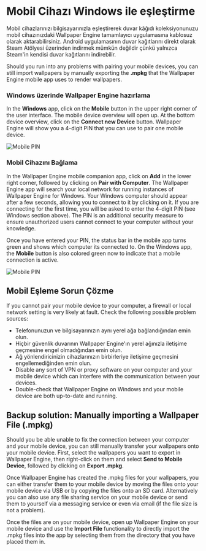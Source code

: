 # Mobil Cihazı Windows ile eşleştirme

Mobil cihazlarınızı bilgisayarınızla eşleştirerek duvar kâğıdı koleksiyonunuzu mobil cihazınızdaki Wallpaper Engine tamamlayıcı uygulamasına kablosuz olarak aktarabilirsiniz. Android uygulamasının duvar kağıtlarını direkt olarak Steam Atölyesi üzerinden indirmek mümkün değildir çünkü yalnızca Steam'in kendisi duvar kağıtlarını indirebilir.

Should you run into any problems with pairing your mobile devices, you can still import wallpapers by manually exporting the **.mpkg** that the Wallpaper Engine mobile app uses to render wallpapers.

### Windows üzerinde Wallpaper Engine hazırlama

In the **Windows** app, click on the **Mobile** button in the upper right corner of the user interface. The mobile device overview will open up. At the bottom device overview, click on the **Connect new Device** button. Wallpaper Engine will show you a 4-digit PIN that you can use to pair one mobile device.

![Mobile PIN](/img/faq/mobile_pin.gif)

### Mobil Cihazını Bağlama

In the Wallpaper Engine mobile companion app, click on **Add** in the lower right corner, followed by clicking on **Pair with Computer**. The Wallpaper Engine app will search your local network for running instances of Wallpaper Engine for Windows. Your Windows computer should appear after a few seconds, allowing you to connect to it by clicking on it. If you are connecting for the first time, you will be asked to enter the 4-digit PIN (see Windows section above). The PIN is an additional security measure to ensure unauthorized users cannot connect to your computer without your knowledge.

Once you have entered your PIN, the status bar in the mobile app turns green and shows which computer its connected to. On the Windows app, the **Mobile** button is also colored green now to indicate that a mobile connection is active.

![Mobile PIN](/img/faq/mobile_pair.gif)

## Mobil Eşleme Sorun Çözme

If you cannot pair your mobile device to your computer, a firewall or local network setting is very likely at fault. Check the following possible problem sources:

* Telefonunuzun ve bilgisayarınızın aynı yerel ağa bağlandığından emin olun.
* Hiçbir güvenlik duvarının Wallpaper Engine'ın yerel ağınızla iletişime geçmesine engel olmadığından emin olun.
* Ağ yönlendiricinizin cihazlarınızın birbirleriye iletişime geçmesini engellemediğinden emin olun.
* Disable any sort of VPN or proxy software on your computer and your mobile device which can interfere with the communication between your devices.
* Double-check that Wallpaper Engine on Windows and your mobile device are both up-to-date and running.

## Backup solution: Manually importing a Wallpaper File (.mpkg)

Should you be able unable to fix the connection between your computer and your mobile device, you can still manually transfer your wallpapers onto your mobile device. First, select the wallpapers you want to export in Wallpaper Engine, then right-click on them and select **Send to Mobile Device**, followed by clicking on **Export .mpkg**.

Once Wallpaper Engine has created the .mpkg files for your wallpapers, you can either transfer them to your mobile device by moving the files onto your mobile device via USB or by copying the files onto an SD card. Alternatively you can also use any file sharing service on your mobile device or send them to yourself via a messaging service or even via email (if the file size is not a problem).

Once the files are on your mobile device, open up Wallpaper Engine on your mobile device and use the **Import File** functionality to directly import the .mpkg files into the app by selecting them from the directory that you have placed them in.